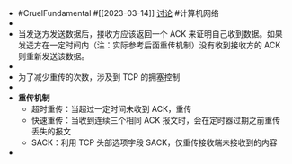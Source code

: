 - #CruelFundamental #[[2023-03-14]] [讨论](https://github.com/CYZH1307/CruelFundamental/tree/main/homework/202303/14) #计算机网络
-
- 当发送方发送数据后，接收方应该返回一个 ACK 来证明自己收到数据。如果发送方在一定时间内（注：实际参考后面重传机制）没有收到接收方的 ACK 则重新发送该数据。
-
- 为了减少重传的次数，涉及到 TCP 的拥塞控制
-
- **重传机制**
	- 超时重传：当超过一定时间未收到 ACK，重传
	- 快速重传：当收到连续三个相同 ACK 报文时，会在定时器过期之前重传丢失的报文
	- SACK：利用 TCP 头部选项字段 SACK，仅重传接收端未接收到的内容
-